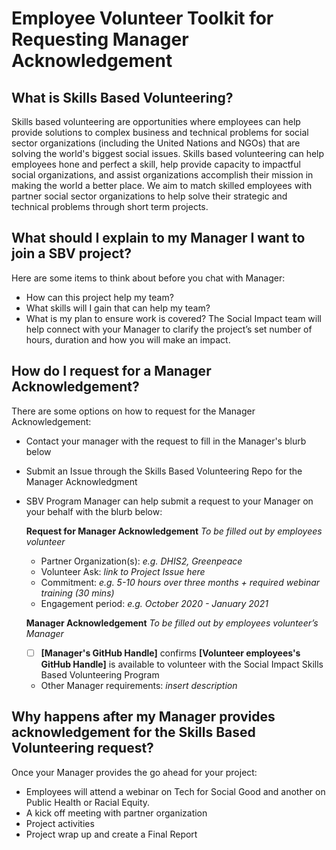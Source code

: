 # Employee Volunteer Toolkit for Requesting Manager Acknowledgement 
## What is Skills Based Volunteering?

Skills based volunteering are opportunities where employees can help provide solutions to complex business and technical problems for social sector organizations (including the United Nations and NGOs) that are solving the world's biggest social issues. Skills based volunteering can help employees hone and perfect a skill, help provide capacity to impactful social organizations, and assist organizations accomplish their mission in making the world a better place. We aim to match skilled employees with partner social sector organizations to help solve their strategic and technical problems through short term projects.

## What should I explain to my Manager I want to join a SBV project?
Here are some items to think about before you chat with Manager:
- How can this project help my team?
- What skills will I gain that can help my team?
- What is my plan to ensure work is covered?
The Social Impact team will help connect with your Manager to clarify the project’s set number of hours, duration and how you will make an impact. 

## How do I request for a Manager Acknowledgement?
There are some options on how to request for the Manager Acknowledgement:
- Contact your manager with the request to fill in the Manager's blurb below
- Submit an Issue through the Skills Based Volunteering Repo for the Manager Acknowledgment
- SBV Program Manager can help submit a request to your Manager on your behalf with the blurb below:

    **Request for Manager Acknowledgement**
    *To be filled out by employees volunteer*
    * Partner Organization(s): *e.g. DHIS2, Greenpeace*
    * Volunteer Ask: *link to Project Issue here*
    * Commitment: *e.g. 5-10 hours over three months + required webinar training (30 mins)*
    * Engagement period: *e.g. October 2020 - January 2021*
    
    **Manager Acknowledgement**
     *To be filled out by employees volunteer’s Manager*

     - [ ] **[Manager's GitHub Handle]** confirms **[Volunteer employees's GitHub Handle]** is available to volunteer with the Social Impact Skills Based Volunteering Program
     - Other Manager requirements: *insert description*


## Why happens after my Manager provides acknowledgement for the Skills Based Volunteering request?
Once your Manager provides the go ahead for your project:
- Employees will attend a webinar on Tech for Social Good and another on Public Health or Racial Equity.
- A kick off meeting with partner organization
- Project activities
- Project wrap up and create a Final Report


 
